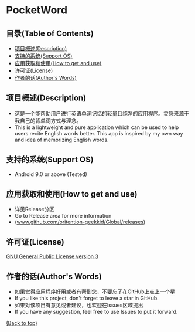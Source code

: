 # PocketWord

## 目录(Table of Contents)

- [项目概述(Description)](#项目概述description)
- [支持的系统(Support OS)](#支持的系统support-os)
- [应用获取和使用(How to get and use)](#应用获取和使用how-to-get-and-use)
- [许可证(License)](#许可证license)
- [作者的话(Author's Words)](#作者的话authors-words)

## 项目概述(Description)
* 这是一个能帮助用户进行英语单词记忆的轻量且纯净的应用程序。灵感来源于我自己的背单词方式与理念。
* This is a lightweight and pure application which can be used to help users recite English words better. This app is inspired by my own way and idea of memorizing English words.

## 支持的系统(Support OS)
* Android 9.0 or above (Tested)

## 应用获取和使用(How to get and use)
* 详见Release分区
* Go to Release area for more information
* (www.github.com/oritention-geekkid/Global/releases)

## 许可证(License)
[GNU General Public License version 3](https://opensource.org/licenses/GPL-3.0)

## 作者的话(Author's Words)
- 如果觉得应用程序好用或者有帮到您，不要忘了在GitHub上点上一个星
- If you like this project, don't forget to leave a star in GitHub.
- 如果对该项目有意见或者建议，也欢迎在Issues区域提出
- If you have any suggestion, feel free to use Issues to put it forward.

[(Back to top)](#目录table-of-contents)
